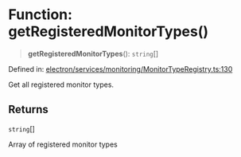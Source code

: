 # Function: getRegisteredMonitorTypes()

> **getRegisteredMonitorTypes**(): `string`[]

Defined in: [electron/services/monitoring/MonitorTypeRegistry.ts:130](https://github.com/Nick2bad4u/Uptime-Watcher/blob/3cce0c3b352c8390536ca3c7399ece50a05faf18/electron/services/monitoring/MonitorTypeRegistry.ts#L130)

Get all registered monitor types.

## Returns

`string`[]

Array of registered monitor types
